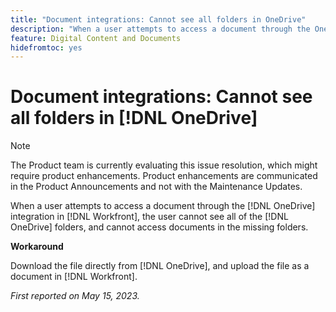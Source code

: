 ```yaml
---
title: "Document integrations: Cannot see all folders in OneDrive"
description: "When a user attempts to access a document through the OneDrive integration in Workfront, the user cannot see all of the OneDrive folders, and cannot access documents in the missing folders."
feature: Digital Content and Documents
hidefromtoc: yes
---
```


# Document integrations: Cannot see all folders in [!DNL OneDrive]

>[!NOTE]
>
>The Product team is currently evaluating this issue resolution, which might require product enhancements. Product enhancements are communicated in the Product Announcements and not with the Maintenance Updates.

When a user attempts to access a document through the [!DNL OneDrive] integration in [!DNL Workfront], the user cannot see all of the [!DNL OneDrive] folders, and cannot access documents in the missing folders.

**Workaround**

Download the file directly from [!DNL OneDrive], and upload the file as a document in [!DNL Workfront].

_First reported on May 15, 2023._

